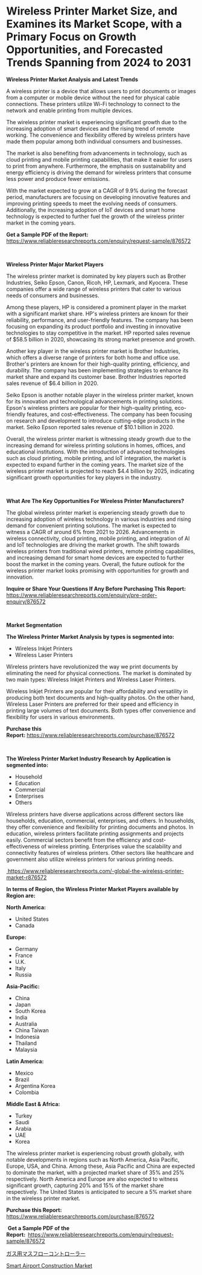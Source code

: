<p><h1>Wireless Printer Market Size, and Examines its Market Scope, with a Primary Focus on Growth Opportunities, and Forecasted Trends Spanning from 2024 to 2031</h1></p><p><strong>Wireless Printer Market Analysis and Latest Trends</strong></p>
<p><p>A wireless printer is a device that allows users to print documents or images from a computer or mobile device without the need for physical cable connections. These printers utilize Wi-Fi technology to connect to the network and enable printing from multiple devices.</p><p>The wireless printer market is experiencing significant growth due to the increasing adoption of smart devices and the rising trend of remote working. The convenience and flexibility offered by wireless printers have made them popular among both individual consumers and businesses.</p><p>The market is also benefiting from advancements in technology, such as cloud printing and mobile printing capabilities, that make it easier for users to print from anywhere. Furthermore, the emphasis on sustainability and energy efficiency is driving the demand for wireless printers that consume less power and produce fewer emissions.</p><p>With the market expected to grow at a CAGR of 9.9% during the forecast period, manufacturers are focusing on developing innovative features and improving printing speeds to meet the evolving needs of consumers. Additionally, the increasing adoption of IoT devices and smart home technology is expected to further fuel the growth of the wireless printer market in the coming years.</p></p>
<p><strong>Get a Sample PDF of the Report:&nbsp;</strong> <a href="https://www.reliableresearchreports.com/enquiry/request-sample/876572">https://www.reliableresearchreports.com/enquiry/request-sample/876572</a></p>
<p>&nbsp;</p>
<p><strong>Wireless Printer Major Market Players</strong></p>
<p><p>The wireless printer market is dominated by key players such as Brother Industries, Seiko Epson, Canon, Ricoh, HP, Lexmark, and Kyocera. These companies offer a wide range of wireless printers that cater to various needs of consumers and businesses. </p><p>Among these players, HP is considered a prominent player in the market with a significant market share. HP's wireless printers are known for their reliability, performance, and user-friendly features. The company has been focusing on expanding its product portfolio and investing in innovative technologies to stay competitive in the market. HP reported sales revenue of $58.5 billion in 2020, showcasing its strong market presence and growth.</p><p>Another key player in the wireless printer market is Brother Industries, which offers a diverse range of printers for both home and office use. Brother's printers are known for their high-quality printing, efficiency, and durability. The company has been implementing strategies to enhance its market share and expand its customer base. Brother Industries reported sales revenue of $6.4 billion in 2020.</p><p>Seiko Epson is another notable player in the wireless printer market, known for its innovation and technological advancements in printing solutions. Epson's wireless printers are popular for their high-quality printing, eco-friendly features, and cost-effectiveness. The company has been focusing on research and development to introduce cutting-edge products in the market. Seiko Epson reported sales revenue of $10.1 billion in 2020.</p><p>Overall, the wireless printer market is witnessing steady growth due to the increasing demand for wireless printing solutions in homes, offices, and educational institutions. With the introduction of advanced technologies such as cloud printing, mobile printing, and IoT integration, the market is expected to expand further in the coming years. The market size of the wireless printer market is projected to reach $4.4 billion by 2025, indicating significant growth opportunities for key players in the industry.</p></p>
<p>&nbsp;</p>
<p><strong>What Are The Key Opportunities For Wireless Printer Manufacturers?</strong></p>
<p><p>The global wireless printer market is experiencing steady growth due to increasing adoption of wireless technology in various industries and rising demand for convenient printing solutions. The market is expected to witness a CAGR of around 6% from 2021 to 2026. Advancements in wireless connectivity, cloud printing, mobile printing, and integration of AI and IoT technologies are driving the market growth. The shift towards wireless printers from traditional wired printers, remote printing capabilities, and increasing demand for smart home devices are expected to further boost the market in the coming years. Overall, the future outlook for the wireless printer market looks promising with opportunities for growth and innovation.</p></p>
<p><strong>Inquire or Share Your Questions If Any Before Purchasing This Report:</strong> <a href="https://www.reliableresearchreports.com/enquiry/pre-order-enquiry/876572">https://www.reliableresearchreports.com/enquiry/pre-order-enquiry/876572</a></p>
<p>&nbsp;</p>
<p><strong>Market Segmentation</strong></p>
<p><strong>The Wireless Printer Market Analysis by types is segmented into:</strong></p>
<p><ul><li>Wireless Inkjet Printers</li><li>Wireless Laser Printers</li></ul></p>
<p><p>Wireless printers have revolutionized the way we print documents by eliminating the need for physical connections. The market is dominated by two main types: Wireless Inkjet Printers and Wireless Laser Printers. </p><p>Wireless Inkjet Printers are popular for their affordability and versatility in producing both text documents and high-quality photos. On the other hand, Wireless Laser Printers are preferred for their speed and efficiency in printing large volumes of text documents. Both types offer convenience and flexibility for users in various environments.</p></p>
<p><strong>Purchase this Report:&nbsp;</strong><a href="https://www.reliableresearchreports.com/purchase/876572">https://www.reliableresearchreports.com/purchase/876572</a></p>
<p>&nbsp;</p>
<p><strong>The Wireless Printer Market Industry Research by Application is segmented into:</strong></p>
<p><ul><li>Household</li><li>Education</li><li>Commercial</li><li>Enterprises</li><li>Others</li></ul></p>
<p><p>Wireless printers have diverse applications across different sectors like households, education, commercial, enterprises, and others. In households, they offer convenience and flexibility for printing documents and photos. In education, wireless printers facilitate printing assignments and projects easily. Commercial sectors benefit from the efficiency and cost-effectiveness of wireless printing. Enterprises value the scalability and connectivity features of wireless printers. Other sectors like healthcare and government also utilize wireless printers for various printing needs.</p></p>
<p><a href="https://www.reliableresearchreports.com/-global-the-wireless-printer-market-r876572">&nbsp;https://www.reliableresearchreports.com/-global-the-wireless-printer-market-r876572</a></p>
<p><strong>In terms of Region, the Wireless Printer Market Players available by Region are:</strong></p>
<p>
    <p> <strong> North America: </strong>
        <ul>
            <li>United States</li>
            <li>Canada</li>
        </ul>
        </p> 
    <p> <strong> Europe: </strong>
        <ul>
            <li>Germany</li>
            <li>France</li>
            <li>U.K.</li>
            <li>Italy</li>
            <li>Russia</li>
        </ul>
        </p> 
    <p> <strong> Asia-Pacific: </strong>
        <ul>
            <li>China</li>
            <li>Japan</li>
            <li>South Korea</li>
            <li>India</li>
            <li>Australia</li>
            <li>China Taiwan</li>
            <li>Indonesia</li>
            <li>Thailand</li>
            <li>Malaysia</li>
        </ul>
        </p> 
    <p> <strong> Latin America: </strong>
        <ul>
            <li>Mexico</li>
            <li>Brazil</li>
            <li>Argentina Korea</li>
            <li>Colombia</li>
        </ul>
        </p> 
    <p> <strong> Middle East & Africa: </strong>
        <ul>
            <li>Turkey</li>
            <li>Saudi</li>
            <li>Arabia</li>
            <li>UAE</li>
            <li>Korea</li>
        </ul>
    </p>
    </p>
<p><p>The wireless printer market is experiencing robust growth globally, with notable developments in regions such as North America, Asia Pacific, Europe, USA, and China. Among these, Asia Pacific and China are expected to dominate the market, with a projected market share of 35% and 25% respectively. North America and Europe are also expected to witness significant growth, capturing 20% and 15% of the market share respectively. The United States is anticipated to secure a 5% market share in the wireless printer market.</p></p>
<p><strong>Purchase this Report: </strong><a href="https://www.reliableresearchreports.com/purchase/876572">https://www.reliableresearchreports.com/purchase/876572</a></p>
<p>&nbsp;<strong>Get a Sample PDF of the Report:&nbsp;&nbsp;</strong><a href="https://www.reliableresearchreports.com/enquiry/request-sample/876572">https://www.reliableresearchreports.com/enquiry/request-sample/876572</a></p>
<p><strong></strong></p>
<p><p><a href="https://github.com/lababdou/Market-Research-Report-List-4/blob/main/6074276122932.md">ガス用マスフローコントローラー</a></p><p><a href="https://github.com/nathandecarvalho/Market-Research-Report-List-4/blob/main/smart-airport-construction-market.md">Smart Airport Construction Market</a></p></p>